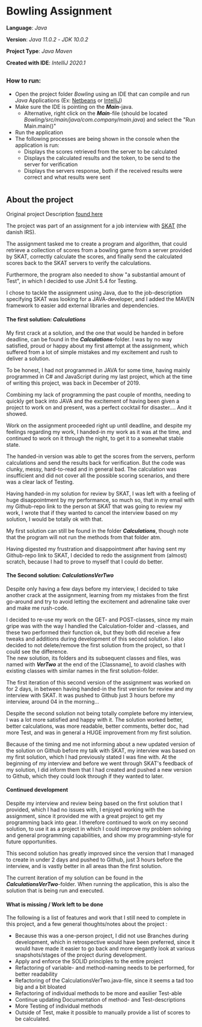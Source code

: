 # Bowling Assignment

**Language**: *Java* 
  
**Version**: *Java 11.0.2* - *JDK 10.0.2*  

**Project Type**: *Java Maven*

**Created with IDE**: *IntelliJ 2020.1*

##
### How to run:

* Open the project folder *Bowling* using an IDE that can compile and run *Java* Applications (Ex: [Netbeans](https://netbeans.org/) or [IntelliJ](https://www.jetbrains.com/idea/download/#section=windows))
* Make sure the IDE is pointing on the ***Main***-java. 
    * Alternative, right click on the ***Main***-file (should be located *Bowling/src/main/java/com.company/main.java*) and select the "Run Main.main()"
* Run the application
* The following processes are being shown in the console when the application is run:
    * Displays the scores retrieved from the server to be calculated
    * Displays the calculated results and the token, to be send to the server for verification
    * Displays the servers response, both if the received results were correct and what results were sent 
#

## About the project

Original project Description [found here](https://github.com/skat/bowling-opgave)

The project was  part of an assignment for a job interview with [SKAT](https://skat.dk/) (the danish IRS).

The assignment tasked me to create a program and algorithm, that could retrieve a collection of scores from a bowling game from a server provided by SKAT,
 correctly calculate the scores, and finally send the calculated scores back to the SKAT servers to verify the calculations.

Furthermore, the program also needed to show "a substantial amount of Test", in which I decided to use JUnit 5.4 for Testing.

I chose to tackle the assignment using Java, due to the job-description specifying SKAT was looking for a JAVA-developer, and I added
 the MAVEN framework to easier add external libraries and dependencies.
 
#### The first solution: ***Calculations***
My first crack at a solution, and the one that would be handed in before deadline, can be found in the ***Calculations***-folder.
I was by no way satisfied, proud or happy about my first attempt at the assignment, which suffered from a lot of simple mistakes and my excitement and rush to deliver a solution.

To be honest, I had not programmed in JAVA for some time, having mainly programmed in C# and JavaScript during my last project, which at the time of writing this project, was back in December of 2019.

Combining my lack of programming the past couple of months, needing to quickly get back into JAVA and the excitement of having been given a project to work on and present, was a perfect cocktail for disaster.... And it showed.

Work on the assignment proceeded right up until deadline, and despite my feelings regarding my work, I handed-in my work as it was at the time, and continued to work on it through the night, to get it to a somewhat stable state.

The handed-in version was able to get the scores from the servers, perform calculations and send the results back for verification. 
But the code was clunky, messy, hard-to-read and in general bad. The calculation was insufficient and did not cover all the possible scoring scenarios,
 and there was a clear lack of Testing.

Having handed-in my solution for review by SKAT, I was left with a feeling of huge disappointment by my performance, so much so,
 that in my email with my Github-repo link to the person at SKAT that was going to review my work, I wrote that if they wanted to cancel the interview based on my solution, I would be totally ok with that. 

My first solution can still be found in the folder ***Calculations***, though note that the program will not run the methods from that folder atm.
 
Having digested my frustration and disappointment after having sent my Github-repo link to SKAT, I decided to redo the assignment from (almost) scratch, because I had to prove to myself that I could do better. 

#### The Second solution: ***CalculationsVerTwo***
Despite only having a few days before my interview, I decided to take another crack at the assignment, learning from my mistakes from the first go-around and try to avoid letting the excitement and adrenaline take over and make me rush-code.

I decided to re-use my work on the GET- and POST-classes, since my main gripe was with the way I handled the Calculation-folder and -classes, and these two performed their function ok,
 but they both did receive a few tweaks and additions during development of this second solution.
I also decided to not delete/remove the first solution from the project, so that I could see the difference.  
The new solution, its folders and its subsequent classes and files, was named with ***VerTwo*** at the end of the [Classname], to avoid clashes with existing classes with similar names in the first solution-folder.

The first iteration of this second version of the assignment was worked on for 2 days, in between having handed-in the first version for review and my interview with SKAT. 
It was pushed to Github just 3 hours before my interview, around 04 in the morning...

Despite the second solution not being totally complete before my interview, I was a lot more satisfied and happy with it.
The solution worked better, better calculations, was more readable, better comments, better doc, had more Test, and was in general a HUGE improvement from my first solution.

Because of the timing and me not informing about a new updated version of the solution on Github before my talk with SKAT, my interview was based on my first solution, which I had previously stated I was fine with. 
At the beginning of my interview and before we went through SKAT's feedback of my solution, I did inform them that I had created and pushed a new version to Github, which they could look through if they wanted to later.

#### Continued development
Despite my interview and review being based on the first solution that I provided, which I had no issues with, I enjoyed working with the assignment, 
since it provided me with a great project to get my programming back into gear. I therefore continued to work on my second solution, to use it as a project in which I could improve my problem solving and general programming capabilities,
and show my programming-style for future opportunities. 

This second solution has greatly improved since the version that I managed to create in under 2 days and pushed to Github, just 3 hours before the interview, and is vastly better in all areas than the first solution.

The current iteration of my solution can be found in the ***CalculationsVerTwo***-folder. When running the application, this is also the solution that is being run and executed.
#### What is missing / Work left to be done

The following is a list of features and work that I still need to complete in this project, and a few general thoughts/notes about the project :

* Because this was a one-person project, I did not use Branches during development, 
which in retrospective would have been preferred, since it would have made it easier to go back
 and more elegantly look at various snapshots/stages of the project during development.
* Apply and enforce the SOLID principles to the entire project
* Refactoring of variable- and method-naming needs to be performed, for better readability
* Refactoring of the CalculationsVerTwo.java-file, since it seems a tad too big and a bit bloated
* Refactoring of individual methods to be more and easilier Test-able
* Continue updating Documentation of method- and Test-descriptions
* More Testing of individual methods
* Outside of Test, make it possible to manually provide a list of scores to be calculated.
   
# 
